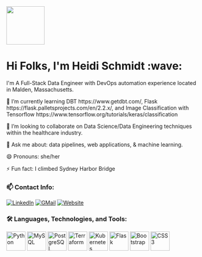 
<div id="header" align="left">
  <img align="center" src="https://media.giphy.com/media/3oEdv6UFowfDXW6YYU/giphy.gif" width="100"/>
</div>

<div align="left">
  <h1> Hi Folks, I'm Heidi Schmidt :wave:</h1>
  <p> I'm A Full-Stack Data Engineer with DevOps automation experience located in Malden, Massachusetts.</p>
  <p> 🌱  I’m currently learning  DBT https://www.getdbt.com/, Flask https://flask.palletsprojects.com/en/2.2.x/, and Image Classification with Tensorflow  https://www.tensorflow.org/tutorials/keras/classification </p>
  <p> 👯  I’m looking to collaborate on Data Science/Data Engineering techniques within the healthcare industry. </p>
  <p> 💬  Ask me about: data pipelines, web applications, & machine learning. </p> 
  <p> 😄 Pronouns: she/her </p>
  <p> ⚡ Fun fact: I climbed Sydney Harbor Bridge </p>
</div>

### :mailbox: Contact Info:

[![LinkedIn](https://img.shields.io/badge/LinkedIn-0077B5?style=for-the-badge&logo=linkedin&logoColor=white)](https://www.linkedin.com/in/heidielischmidt)
[![GMail](https://img.shields.io/badge/Gmail-D14836?style=for-the-badge&logo=gmail&logoColor=white)](mailto:heidi.eli.schmidt@gmail.com)
[![Website](https://img.shields.io/badge/website-000000?style=for-the-badge&logo=About.me&logoColor=white)](https://)

### :hammer_and_wrench: Languages, Technologies, and Tools:

<div>
  <img alt="Python" width="50" src="https://cdn.jsdelivr.net/gh/devicons/devicon/icons/python/python-original-wordmark.svg" />
  <img alt="MySQL" width="50" src="https://cdn.jsdelivr.net/gh/devicons/devicon/icons/mysql/mysql-original-wordmark.svg" />
  <img alt="PostgreSQL" width="50" src="https://cdn.jsdelivr.net/gh/devicons/devicon/icons/postgresql/postgresql-original-wordmark.svg" />
  <img alt="Terraform" width="50" src="https://cdn.jsdelivr.net/gh/devicons/devicon/icons/terraform/terraform-original-wordmark.svg" />   
  <img alt="Kubernetes" width="50" src="https://cdn.jsdelivr.net/gh/devicons/devicon/icons/kubernetes/kubernetes-plain-wordmark.svg" />
  <img alt="Flask" width="50" src="https://cdn.jsdelivr.net/gh/devicons/devicon/icons/flask/flask-original-wordmark.svg" />
  <img alt="Bootstrap" width="50" src="https://cdn.jsdelivr.net/gh/devicons/devicon/icons/bootstrap/bootstrap-original-wordmark.svg" />
  <img alt="CSS3" width="50" src="https://cdn.jsdelivr.net/gh/devicons/devicon/icons/css3/css3-original-wordmark.svg" /> 
</div>
